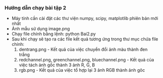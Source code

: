 ### Hướng dẫn chạy bài tập 2
* Máy tính cần cài đặt các thư viện numpy, scipy, matplotlib phiên bản mới nhất
* Ảnh mẫu sử dụng image.png
* Chạy file chính bằng lệnh: python Bai2.py
* Sau khi chạy sẽ tạo ra các file kết quả tương ứng trong thư mục chứa file chính:
  1. dentrang.png - Kết quả của việc chuyển đổi ảnh màu thành đen trắng
  2. redchannel.png, greenchannel.png, bluechannel.png - Kết quả của việc tách ảnh gốc thành 3 ảnh R, G, B
  3. rgb.png - Kết quả của việc tổ hợp lại 3 ảnh RGB thành ảnh gôc
